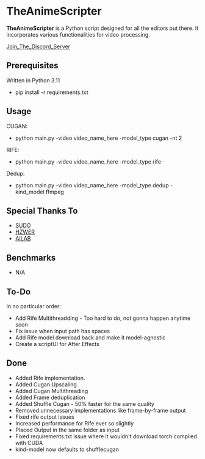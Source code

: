 # TheAnimeScripter

**TheAnimeScripter** is a Python script designed for all the editors out there. It incorporates various functionalities for video processing.

[Join_The_Discord_Server](https://discord.gg/bFA6xZxM5V)

## Prerequisites

Written in Python 3.11

- pip install -r requirements.txt

## Usage

CUGAN: 
- python main.py -video video_name_here -model_type cugan -nt 2

RIFE:
- python main.py -video video_name_here -model_type rife

Dedup:
- python main.py -video video_name_here -model_type dedup -kind_model ffmpeg

## Special Thanks To

- [SUDO](https://github.com/styler00dollar/VSGAN-tensorrt-docker)
- [HZWER](https://github.com/hzwer/Practical-RIFE)
- [AILAB](https://github.com/bilibili/ailab/tree/main/Real-CUGAN)

## Benchmarks

- N/A

## To-Do

In no particular order:

- Add Rife Multithreadding - Too hard to do, not gonna happen anytime soon
- Fix issue when input path has spaces
- Add Rife model download back and make it model-agnostic
- Create a scriptUI for After Effects

## Done

- Added Rife implementation.
- Added Cugan Upscaling
- Added Cugan Multithreading
- Added Frame deduplication
- Added Shuffle Cugan - 50% faster for the same quality
- Removed unnecessary implementations like frame-by-frame output
- Fixed rife output issues
- Increased performance for Rife ever so slightly
- Placed Output in the same folder as input
- Fixed requirements.txt issue where it wouldn't download torch compiled with CUDA
- kind-model now defaults to shufflecugan
